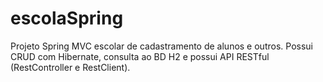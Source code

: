 # escolaSpring
Projeto Spring MVC escolar de cadastramento de alunos e outros. Possui CRUD com Hibernate, consulta ao BD H2 e possui API RESTful (RestController e RestClient).
